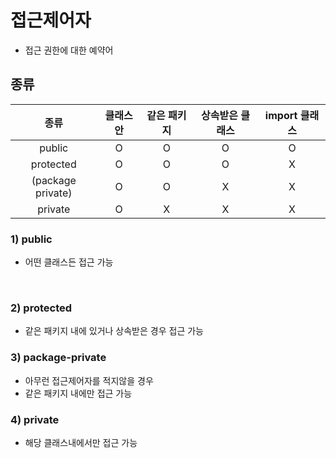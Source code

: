 # 접근제어자
- 접근 권한에 대한 예약어

## 종류

|        종류         |클래스 안 | 같은 패키지 | 상속받은 클래스 | import 클래스 |
|:-----------------:|:-------:|:------:|:-----------:|:-------------:|
|      public       |   O   |   O    |     O     |       O     |
|     protected     |  O    |   O    |   O      |     X       |
| (package private) |  O    |   O    |     X     |    X  |
|      private      |   O   |   X    |     X     |       X     |


### 1) public
- 어떤 클래스든 접근 가능
<br>

### 2) protected
- 같은 패키지 내에 있거나 상속받은 경우 접근 가능


### 3) package-private
- 아무런 접근제어자를 적지않을 경우
- 같은 패키지 내에만 접근 가능

### 4) private
- 해당 클래스내에서만 접근 가능
